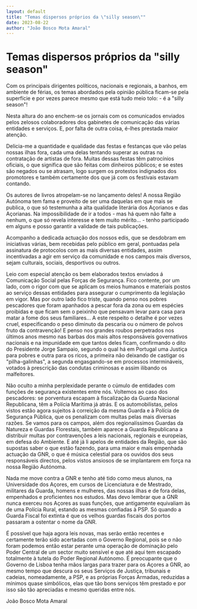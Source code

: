 ```yaml
---
layout: default
title: "Temas dispersos próprios da \"silly season\""
date: 2023-08-22
author: "João Bosco Mota Amaral"
---
```

# Temas dispersos próprios da "silly season"

Com os principais dirigentes políticos, nacionais e regionais, a banhos, em ambiente de férias, os temas abordados pela opinião pública ficam-se pela superfície e por vezes parece mesmo que está tudo meio tolo: - é a "silly season"!

Nesta altura do ano enchem-se os jornais com os comunicados enviados pelos zelosos colaboradores dos gabinetes de comunicação das várias entidades e serviços. E, por falta de outra coisa, é-lhes prestada maior atenção.

Delicia-me a quantidade e qualidade das festas e festanças que vão pelas nossas ilhas fora, cada uma delas tentando superar as outras na contratação de artistas de fora. Muitas dessas festas têm patrocínios oficiais, o que significa que são feitas com dinheiros públicos; e se estes são negados ou se atrasam, logo surgem os protestos indignados dos promotores e também certamente dos que já com os festivais estavam contando.

Os autores de livros atropelam-se no lançamento deles! A nossa Região Autónoma tem fama e proveito de ser uma daquelas em que mais se publica, o que só testemunha a alta qualidade literária dos Açorianos e das Açorianas. Na impossibilidade de ir a todos - mas há quem não falte a nenhum, o que só revela interesse e tem muito mérito... - tenho participado em alguns e posso garantir a validade de tais publicações. 

Acompanho a dedicada actuação dos nossos edis, que se desdobram em iniciativas várias, bem recebidas pelo público em geral, pontuadas pela assinatura de protocolos com as mais diversas entidades, assim incentivadas a agir em serviço da comunidade e nos campos mais diversos, sejam culturais, sociais, desportivos ou outros. 

Leio com especial atenção os bem elaborados textos enviados á Comunicação Social pelas Forças de Segurança. Fico contente, por um lado, com o rigor com que se aplicam os meios humanos e materiais postos ao serviço dessas entidades para assegurar o cumprimento da legislação em vigor. Mas por outro lado fico triste, quando penso nos pobres pescadores que foram apanhados a pescar fora da zona ou em espécies proibidas e que ficam sem o peixinho que pensavam levar para casa para matar a fome dos seus familiares... A este respeito o detalhe é por vezes cruel, especificando o peso diminuto da pescaria ou o número de polvos fruto da contravenção! E penso nos grandes roubos perpetrados nos últimos anos mesmo nas barbas dos mais altos responsáveis governativos nacionais e na impunidade em que tantos deles ficam, confirmando o dito do Presidente Jorge Sampaio, segundo o qual há em Portugal uma Justiça para pobres e outra para os ricos, a primeira não deixando de castigar os "pilha-galinhas", a segunda engasgando-se em processos intermináveis, votados à prescrição das condutas criminosas e assim ilibando os malfeitores.

Não oculto a minha perplexidade perante o cúmulo de entidades com funções de segurança existentes entre nós. Voltemos ao caso dos pescadores: se porventura escapam à fiscalização da Guarda Nacional Republicana, têm a Polícia Marítima já atrás. E os automobilistas, pelos vistos estão agora sujeitos à correição da mesma Guarda e à Polícia de Segurança Pública, que os penalizam com multas pelas mais diversas razões.  Se vamos para os campos, além dos regionalíssimos Guardas da Natureza e Guardas Florestais, também aparece a Guarda Republicana a distribuir multas por contravenções a leis nacionais, regionais e europeias, em defesa do Ambiente. E até já li apelos de entidades da Região, que são supostas saber o que estão fazendo, para uma maior e mais empenhada actuação da GNR, o que é música celestial para os ouvidos dos seus responsáveis directos, pelos vistos ansiosos de se implantarem em força na nossa Região Autónoma.

Nada me move contra a GNR e tenho até tido como meus alunos, na Universidade dos Açores, em cursos de Licenciatura e de Mestrado, militares da Guarda, homens e mulheres, das nossas ilhas e de fora delas, empenhados e proficientes nos estudos. Mas devo lembrar que a GNR nunca exerceu nos Açores as suas funções, que antigamente equivaliam às de uma Polícia Rural, estando as mesmas confiadas à PSP. Só quando a Guarda Fiscal foi extinta é que os velhos guardas fiscais dos portos passaram a ostentar o nome da GNR.

É possível que haja agora leis novas, mas serão então recentes e certamente terão sido acertadas com o Governo Regional, pois se o não foram podemos então estar perante uma operação de dominação pelo Poder Central de um sector muito sensível e que até aqui tem escapado totalmente à tutela do Poder Regional Autónomo. É preocupante que o Governo de Lisboa tenha mãos largas para trazer para os Açores a GNR, ao mesmo tempo que descura os seus Serviços de Justiça, tribunais e cadeias, nomeadamente, a PSP, e as próprias Forças Armadas, reduzidas a mínimos quase simbólicos, elas que tão bons serviços têm prestado e por isso são tão apreciadas e mesmo queridas entre nós.
  
João Bosco Mota Amaral
